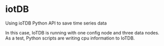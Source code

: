 # iotDB
Using ioTDB Python API to save time series data

In this case, IoTDB is running with one config node and three data nodes. As a test, Python scripts are writing cpu information to IoTDB. 
